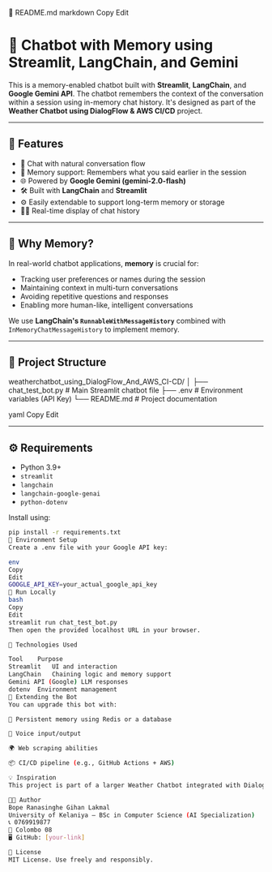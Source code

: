 📄 README.md
markdown
Copy
Edit
# 🤖 Chatbot with Memory using Streamlit, LangChain, and Gemini

This is a memory-enabled chatbot built with **Streamlit**, **LangChain**, and **Google Gemini API**. The chatbot remembers the context of the conversation within a session using in-memory chat history. It's designed as part of the **Weather Chatbot using DialogFlow & AWS CI/CD** project.

---

## 🚀 Features

- 💬 Chat with natural conversation flow
- 🧠 Memory support: Remembers what you said earlier in the session
- 🌐 Powered by **Google Gemini (gemini-2.0-flash)**
- 🛠️ Built with **LangChain** and **Streamlit**
- ⚙️ Easily extendable to support long-term memory or storage
- 👨‍💻 Real-time display of chat history

---

## 🧠 Why Memory?

In real-world chatbot applications, **memory** is crucial for:
- Tracking user preferences or names during the session
- Maintaining context in multi-turn conversations
- Avoiding repetitive questions and responses
- Enabling more human-like, intelligent conversations

We use **LangChain's `RunnableWithMessageHistory`** combined with `InMemoryChatMessageHistory` to implement memory.

---

## 📁 Project Structure

weatherchatbot_using_DialogFlow_And_AWS_CI-CD/ │ ├── chat_test_bot.py # Main Streamlit chatbot file ├── .env # Environment variables (API Key) └── README.md # Project documentation

yaml
Copy
Edit

---

## ⚙️ Requirements

- Python 3.9+
- `streamlit`
- `langchain`
- `langchain-google-genai`
- `python-dotenv`

Install using:

```bash
pip install -r requirements.txt
🔑 Environment Setup
Create a .env file with your Google API key:

env
Copy
Edit
GOOGLE_API_KEY=your_actual_google_api_key
🧪 Run Locally
bash
Copy
Edit
streamlit run chat_test_bot.py
Then open the provided localhost URL in your browser.

🧬 Technologies Used

Tool	Purpose
Streamlit	UI and interaction
LangChain	Chaining logic and memory support
Gemini API (Google)	LLM responses
dotenv	Environment management
📌 Extending the Bot
You can upgrade this bot with:

🔄 Persistent memory using Redis or a database

🎤 Voice input/output

🌍 Web scraping abilities

📦 CI/CD pipeline (e.g., GitHub Actions + AWS)

💡 Inspiration
This project is part of a larger Weather Chatbot integrated with DialogFlow and CI/CD pipelines using AWS. This module focuses on adding natural chat capabilities and context retention using modern LLM techniques.

🧑‍💻 Author
Bope Ranasinghe Gihan Lakmal
University of Kelaniya – BSc in Computer Science (AI Specialization)
📞 0769919877
📍 Colombo 08
🖥️ GitHub: [your-link]

📜 License
MIT License. Use freely and responsibly.